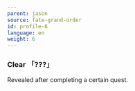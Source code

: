 ```yaml
---
parent: jason
source: fate-grand-order
id: profile-6
language: en
weight: 6
---
```


### Clear 「???」

Revealed after completing a certain quest.
